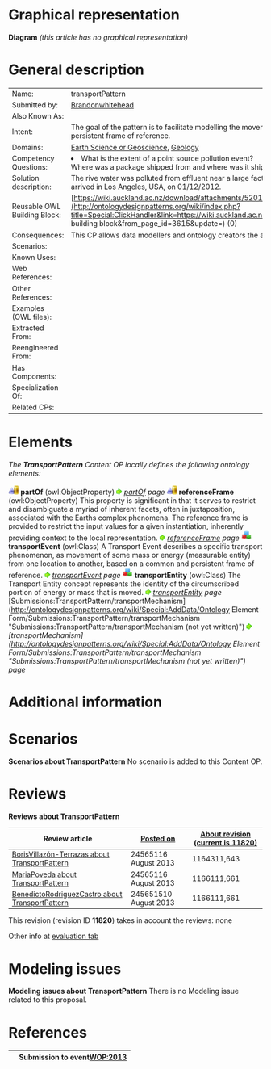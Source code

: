 #  Graphical representation


__Diagram__
_(this article has no graphical representation)_



#  General description




|  |  |
| --- | --- |
|  Name: |  transportPattern |
|  Submitted by: | [Brandonwhitehead](../User/Brandonwhitehead.md "User:Brandonwhitehead") |
|  Also Known As: |  |
|  Intent: |  The goal of the pattern is to facilitate modelling the movement of mass or energy from one location to another, based on a common persistent frame of reference. |
|  Domains: | [Earth Science or Geoscience](../Community/Earth_Science_or_Geoscience.md "Community:Earth Science or Geoscience"), [Geology](../Community/Geology.md "Community:Geology") |
|  Competency Questions: | <li> What is the extent of a point source pollution event? </li>Where was a package shipped from and where was it shipped to? |
|  Solution description: |  The rive water was polluted from effluent near a large factory.A package left Auckland, New Zealand, at 5:45am on 01/06/2012 and arrived in Los Angeles, USA, on 01/12/2012. |
|  Reusable OWL Building Block: | [https://wiki.auckland.ac.nz/download/attachments/52016791/TransportPattern.owl](http://ontologydesignpatterns.org/wiki/index.php?title=Special:ClickHandler&link=https://wiki.auckland.ac.nz/download/attachments/52016791/TransportPattern.owl&message=OWL building block&from_page_id=3615&update=) (0) |
|  Consequences: |  This CP allows data modellers and ontology creators the ability to filter and categorise large geoscience data stores. |
|  Scenarios: |  |
|  Known Uses: |  |
|  Web References: |  |
|  Other References: |  |
|  Examples (OWL files): |  |
|  Extracted From: |  |
|  Reengineered From: |  |
|  Has Components: |  |
|  Specialization Of: |  |
|  Related CPs: |  |


  




#  Elements


_The __TransportPattern__ Content OP locally defines the following ontology elements:_



[![ObjectProperty](./20px-ObjectProperty.gif)](../Image/ObjectProperty.gif.md "ObjectProperty") __partOf__ (owl:ObjectProperty) 
 [![](./11px-ArrowRight.gif)](../Image/ArrowRight.gif.md "ArrowRight.gif") _[partOf](./GO_Top/partOf.md "Submissions:TransportPattern/partOf") page_
[![ObjectProperty](./20px-ObjectProperty.gif)](../Image/ObjectProperty.gif.md "ObjectProperty") __referenceFrame__ (owl:ObjectProperty) This property is significant in that it serves to restrict and disambiguate a myriad of inherent facets, often in juxtaposition, associated with the Earths complex phenomena. The reference frame is provided to restrict the input values for a given instantiation, inherently providing context to the local representation. 
 [![](./11px-ArrowRight.gif)](../Image/ArrowRight.gif.md "ArrowRight.gif") _[referenceFrame](./TransportPattern/referenceFrame.md "Submissions:TransportPattern/referenceFrame") page_
[![Class](./20px-Class.gif)](../Image/Class.gif.md "Class") __transportEvent__ (owl:Class) A Transport Event describes a specific transport phenomenon, as movement of some mass or energy (measurable entity) from one location to another, based on a common and persistent frame of reference. 
 [![](./11px-ArrowRight.gif)](../Image/ArrowRight.gif.md "ArrowRight.gif") _[transportEvent](./TransportPattern/transportEvent.md "Submissions:TransportPattern/transportEvent") page_
[![Class](./20px-Class.gif)](../Image/Class.gif.md "Class") __transportEntity__ (owl:Class) The Transport Entity concept represents the identity of the circumscribed portion of energy or mass that is moved. 
 [![](./11px-ArrowRight.gif)](../Image/ArrowRight.gif.md "ArrowRight.gif") _[transportEntity](./TransportPattern/transportEntity.md "Submissions:TransportPattern/transportEntity") page_
[Submissions:TransportPattern/transportMechanism](http://ontologydesignpatterns.org/wiki/Special:AddData/Ontology Element Form/Submissions:TransportPattern/transportMechanism "Submissions:TransportPattern/transportMechanism (not yet written)") [![](./11px-ArrowRight.gif)](../Image/ArrowRight.gif.md "ArrowRight.gif") _[transportMechanism](http://ontologydesignpatterns.org/wiki/Special:AddData/Ontology Element Form/Submissions:TransportPattern/transportMechanism "Submissions:TransportPattern/transportMechanism (not yet written)") page_
#  Additional information


#  Scenarios



__Scenarios about TransportPattern__
No scenario is added to this Content OP.




#  Reviews



__Reviews about TransportPattern__


| Review article | [Posted on](../Property/CreationDate.md "Property:CreationDate") | [About revision (current is 11820)](../Property/ReviewAboutVersion.md "Property:ReviewAboutVersion") |
| --- | --- | --- |
| [BorisVillazón-Terrazas about TransportPattern](../Reviews/BorisVillazón-Terrazas_about_TransportPattern.md "Reviews:BorisVillazón-Terrazas about TransportPattern") | 24565116 August 2013 | 1164311,643 |
| [MariaPoveda about TransportPattern](../Reviews/MariaPoveda_about_TransportPattern.md "Reviews:MariaPoveda about TransportPattern") | 24565116 August 2013 | 1166111,661 |
| [BenedictoRodriguezCastro about TransportPattern](../Reviews/BenedictoRodriguezCastro_about_TransportPattern.md "Reviews:BenedictoRodriguezCastro about TransportPattern") | 245651510 August 2013 | 1166111,661 |


This revision (revision ID __11820__) takes in account the reviews: none


Other info at [evaluation tab](http://ontologydesignpatterns.org/wiki/index.php?title=Submissions:TransportPattern&action=evaluation "http://ontologydesignpatterns.org/wiki/index.php?title=Submissions:TransportPattern&action=evaluation")




  




#  Modeling issues



__Modeling issues about TransportPattern__
There is no Modeling issue related to this proposal.




  




#  References


  






|  |  Submission to event[WOP:2013](../WOP/2013.md "WOP:2013") |
| --- | --- |